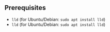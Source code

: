 ## Prerequisites

- `lld` (for Ubuntu/Debian: `sudo apt install lld`)
- `lld` (for Ubuntu/Debian: `sudo apt install lld`)
